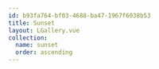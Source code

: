 ```yaml
---
id: b93fa764-bf03-4688-ba47-1967f6038b53
title: Sunset
layout: LGallery.vue
collection:
  name: sunset
  order: ascending
---
```

